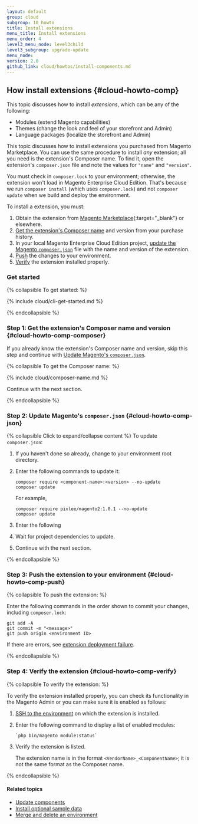 ```yaml
---
layout: default
group: cloud
subgroup: 10_howto
title: Install extensions
menu_title: Install extensions
menu_order: 4
level3_menu_node: level3child
level3_subgroup: upgrade-update
menu_node: 
version: 2.0
github_link: cloud/howtos/install-components.md
---
```


## How install extensions {#cloud-howto-comp}
This topic discusses how to install *extensions*, which can be any of the following:

*	Modules (extend Magento capabilities)
*	Themes (change the look and feel of your storefront and Admin)
*	Language packages (localize the storefront and Admin)

<div class="bs-callout bs-callout-info" id="info">
  <p>This topic discusses how to install extensions you purchased from Magento Marketplace. You can use the same procedure to install <em>any</em> extension; all you need is the extension's Composer name. To find it, open the extension's <code>composer.json</code> file and note the values for <code>"name"</code> and <code>"version"</code>.</p>
</div>

<div class="bs-callout bs-callout-warning">
    <p>You must check in <code>composer.lock</code> to your environment; otherwise, the extension won't load in Magento Enterprise Cloud Edition. That's because we run <code>composer install</code> (which uses <code>composer.lock</code>) and not <code>composer update</code> when we build and deploy the environment.</p>
</div>

To install a extension, you must:

1.	Obtain the extension from [Magento Marketplace](https://marketplace.magento.com){:target="_blank"} or elsewhere.
1.	[Get the extension's Composer name](#cloud-howto-comp-composer) and version from your purchase history.
2.	In your local Magento Enterprise Cloud Edition project, [update the Magento `composer.json`](#cloud-howto-comp-json) file with the name and version of the extension.
3.	[Push](#cloud-howto-comp-push) the changes to your environment.
4.	[Verify](#cloud-howto-comp-verify) the extension installed properly.

### Get started

{% collapsible To get started: %}

{% include cloud/cli-get-started.md %}

{% endcollapsible %}

### Step 1: Get the extension's Composer name and version {#cloud-howto-comp-composer}
If you already know the extension's Composer name and version, skip this step and continue with [Update Magento's `composer.json`](#cloud-howto-comp-json).

{% collapsible To get the Composer name: %}

{% include cloud/composer-name.md %}

Continue with the next section.

{% endcollapsible %}

### Step 2: Update Magento's `composer.json` {#cloud-howto-comp-json}

{% collapsible Click to expand/collapse content %}
To update `composer.json`:

1.	If you haven't done so already, change to your environment root directory.
2.	Enter the following commands to update it:

		composer require <component-name>:<version> --no-update
		composer update

	For example,

		composer require pixlee/magento2:1.0.1 --no-update
		composer update
3.	Enter the following 
4.	Wait for project dependencies to update.
3.	Continue with the next section.

{% endcollapsible %}

### Step 3: Push the extension to your environment {#cloud-howto-comp-push}

{% collapsible To push the extension: %}

Enter the following commands in the order shown to commit your changes, including `composer.lock`:

	git add -A
	git commit -m "<message>"
	git push origin <environment ID>

If there are errors, see [extension deployment failure]({{page.baseurl}}cloud/trouble/trouble_comp-deploy-fail.html).

{% endcollapsible %}

### Step 4: Verify the extension {#cloud-howto-comp-verify}

{% collapsible To verify the extension: %}

To verify the extension installed properly, you can check its functionality in the Magento Admin or you can make sure it is enabled as follows:

1.	[SSH to the environment]({{page.baseurl}}cloud/env/environments-start.html#env-start-ssh) on which the extension is installed.
2.	Enter the following command to display a list of enabled modules:

		`php bin/magento module:status`

3.	Verify the extension is listed.

	The extension name is in the format `<VendorName>_<ComponentName>`; it is not the same format as the Composer name.

{% endcollapsible %}

#### Related topics
*	[Update components]({{page.baseurl}}cloud/howtos/update-components.html)
*	[Install optional sample data]({{page.baseurl}}cloud/howtos/sample-data.html)
*	[Merge and delete an environment]({{page.baseurl}}cloud/howtos/environment-tutorial-env-merge.html)
